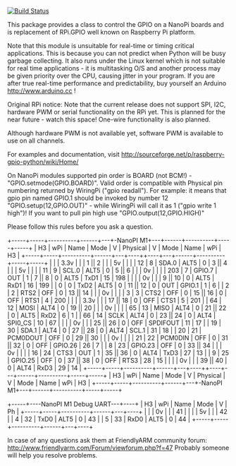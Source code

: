 [![Build Status](https://travis-ci.org/auto3000/RPi.GPIO_NP.svg?branch=master)](https://travis-ci.org/auto3000/RPi.GPIO_NP)

This package provides a class to control the GPIO on a NanoPi boards and is replacement of RPi.GPIO well known on Raspberry Pi platform.

Note that this module is unsuitable for real-time or timing critical applications.  This is because you can not predict when Python will be busy garbage collecting.  It also runs under the Linux kernel which is not suitable for real time applications - it is multitasking O/S and another process may be given priority over the CPU, causing jitter in your program.  If you are after true real-time performance and predictability, buy yourself an Arduino http://www.arduino.cc !

Original RPi notice:
Note that the current release does not support SPI, I2C, hardware PWM or serial functionality on the RPi yet.
This is planned for the near future - watch this space!  One-wire functionality is also planned.

Although hardware PWM is not available yet, software PWM is available to use on all channels.

For examples and documentation, visit http://sourceforge.net/p/raspberry-gpio-python/wiki/Home/


On NanoPi modules supported pin order is BOARD (not BCM!) - "GPIO.setmode(GPIO.BOARD)". 
Valid order is compatible with Physical pin numbering returned by WiringPi ("gpio readall"). For example: it means that gpio pin named GPIO.1 should be invoked by number 12 "GPIO.setup(12,GPIO.OUT)" - while WiringPi will call it as 1 ("gpio write 1 high")! 
If you want to pull pin high use "GPIO.output(12,GPIO.HIGH)"

Please follow this rules before you ask a question.

 +-----+-----+----------+------+---+-NanoPI M1+---+------+----------+-----+-----+
 |  H3 | wPi |   Name   | Mode | V | Physical | V | Mode | Name     | wPi |  H3 |
 +-----+-----+----------+------+---+----++----+---+------+----------+-----+-----+
 |     |     |     3.3v |      |   |  1 || 2  |   |      | 5v       |     |     |
 |  12 |   8 |    SDA.0 | ALT5 | 0 |  3 || 4  |   |      | 5v       |     |     |
 |  11 |   9 |    SCL.0 | ALT5 | 0 |  5 || 6  |   |      | 0v       |     |     |
 | 203 |   7 |   GPIO.7 |  OUT | 1 |  7 || 8  | 0 | ALT5 | TxD1     | 15  | 198 |
 |     |     |       0v |      |   |  9 || 10 | 0 | ALT5 | RxD1     | 16  | 199 |
 |   0 |   0 |     TxD2 | ALT5 | 0 | 11 || 12 | 0 | OUT  | GPIO.1   | 1   | 6   |
 |   2 |   2 |     RTS2 |  OFF | 0 | 13 || 14 |   |      | 0v       |     |     |
 |   3 |   3 |     CTS2 |  OFF | 0 | 15 || 16 | 0 | OFF  | RTS1     | 4   | 200 |
 |     |     |     3.3v |      |   | 17 || 18 | 0 | OFF  | CTS1     | 5   | 201 |
 |  64 |  12 |     MOSI | ALT4 | 0 | 19 || 20 |   |      | 0v       |     |     |
 |  65 |  13 |     MISO | ALT4 | 0 | 21 || 22 | 0 | ALT5 | RxD2     | 6   | 1   |
 |  66 |  14 |     SCLK | ALT4 | 0 | 23 || 24 | 0 | ALT4 | SPI0_CS  | 10  | 67  |
 |     |     |       0v |      |   | 25 || 26 | 0 | OFF  | SPDIFOUT | 11  | 17  |
 |  19 |  30 |    SDA.1 | ALT4 | 0 | 27 || 28 | 0 | ALT4 | SCL.1    | 31  | 18  |
 |  20 |  21 | PCM0DOUT |  OFF | 0 | 29 || 30 |   |      | 0v       |     |     |
 |  21 |  22 |  PCM0DIN |  OFF | 0 | 31 || 32 | 0 | OFF  | GPIO.26  | 26  | 7   |
 |   8 |  23 |  GPIO.23 |  OFF | 0 | 33 || 34 |   |      | 0v       |     |     |
 |  16 |  24 |     CTS3 |  OUT | 1 | 35 || 36 | 0 | ALT4 | TxD3     | 27  | 13  |
 |   9 |  25 |  GPIO.25 |  OFF | 0 | 37 || 38 | 0 | OFF  | RTS3     | 28  | 15  |
 |     |     |       0v |      |   | 39 || 40 | 0 | ALT4 | RxD3     | 29  | 14  |
 +-----+-----+----------+------+---+----++----+---+------+----------+-----+-----+
 |  H3 | wPi |   Name   | Mode | V | Physical | V | Mode | Name     | wPi |  H3 |
 +-----+-----+----------+------+---+-NanoPI M1+---+------+----------+-----+-----+

 +-----+----NanoPI M1 Debug UART---+----+
 |  H3 | wPi |   Name   | Mode | V | Ph |
 +-----+-----+----------+------+---+----+
 |     |     |       0v |      |   | 41 |
 |     |     |       5v |      |   | 42 |
 |   4 |  32 |     TxD0 | ALT5 | 0 | 43 |
 |   5 |  33 |     RxD0 | ALT5 | 0 | 44 |
 +-----+-----+----------+------+---+----+

In case of any questions ask them at FriendlyARM community forum: http://www.friendlyarm.com/Forum/viewforum.php?f=47
Probably someone will help you resolve problems.
